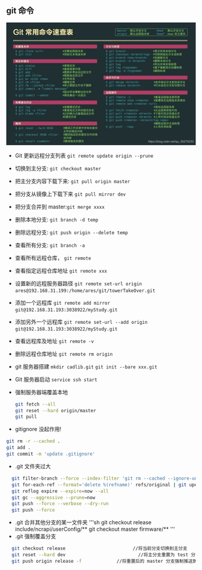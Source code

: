 ## git 命令

![avatar](./pic/git常用操作.png)

- Git 更新远程分支列表 `git remote update origin --prune`
- 切换到主分支: `git checkout master`
- 把主分支内容下载下来: `git pull origin master`
- 把分支从镜像上下载下来 `git pull mirror dev`
- 把分支合并到 master:`git merge xxxx`
- 删除本地分支: `git branch -d temp`
- 删除远程分支: `git push origin --delete temp`
- 查看所有分支: `git branch -a`
- 查看所有远程仓库， `git remote`
- 查看指定远程仓库地址 `git remote xxx`
- 设置新的远程服务器路径 `git remote set-url origin ares@192.168.31.199:/home/ares/git/towerTakeOver.git`
- 添加一个远程库 `git remote add mirror git@192.168.31.193:3038922/myStudy.git`
- 添加另外一个远程库 `git remote set-url --add origin git@192.168.31.193:3038922/myStudy.git`
- 查看远程库及地址 `git remote -v`
- 删除远程仓库地址 `git remote rm origin`
- git 服务器搭建 `mkdir cadlib.git` `git init --bare xxx.git`
- Git 服务器启动 `service ssh start`
- 强制服务器端覆盖本地

  ```sh
  git fetch --all
  git reset --hard origin/master
  git pull
  ```

* gitignore 没起作用!

```sh
git rm -r --cached .
git add .
git commit -m 'update .gitignore'
```

- .git 文件夹过大

```sh
  git filter-branch --force --index-filter 'git rm --cached --ignore-unmatch lib/json_vc71_libmtd.lib' --prune-empty --tag-name-filter cat -- --all
  git for-each-ref --format='delete %(refname)' refs/original | git update-ref --stdin
  git reflog expire --expire=now --all
  git gc --aggressive --prune=now
  git push --force --verbose --dry-run
  git push --force
```

- .git 合并其他分支的某一文件夹
  '''sh
  git checkout release include/ncrapi/userConfig/**
  git checkout master firmware/**
  '''
- .git 强制覆盖分支

```sh
  git checkout release                         //将当前分支切换到主分支
  git reset --hard dev                           //将主分支重置为 test 分支
  git push origin release -f             //将重置后的 master 分支强制推送到远程仓库
```
